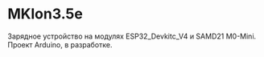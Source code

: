 # MKlon3.5e
 Зарядное устройство на модулях ESP32_Devkitc_V4 и SAMD21 M0-Mini. Проект Arduino, в разработке.
